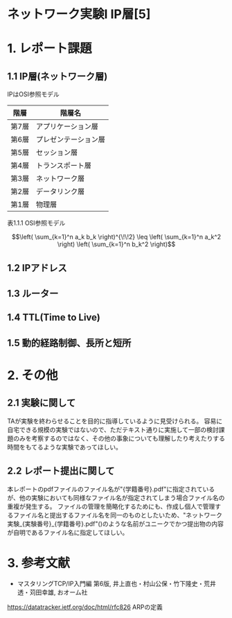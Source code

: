 # ネットワーク実験I IP層[5]

# 1. レポート課題

## 1.1 IP層(ネットワーク層)

IPはOSI参照モデル


|階層|階層名|
|---|----|
|第7層|アプリケーション層|
|第6層|プレゼンテーション層|
|第5層|セッション層|
|第4層|トランスポート層|
|第3層|ネットワーク層|
|第2層|データリンク層|
|第1層|物理層|

表1.1.1 OSI参照モデル

```math
\left( \sum_{k=1}^n a_k b_k \right)^{\!\!2} \leq
\left( \sum_{k=1}^n a_k^2 \right) \left( \sum_{k=1}^n b_k^2 \right)
```


## 1.2 IPアドレス



## 1.3 ルーター



## 1.4 TTL(Time to Live)



## 1.5 動的経路制御、長所と短所



# 2. その他

## 2.1 実験に関して

TAが実験を終わらせることを目的に指導しているように見受けられる。
容易に自宅できる規模の実験ではないので、ただテキスト通りに実施して一部の検討課題のみを考察するのではなく、その他の事象についても理解したり考えたりする時間をもてるような実験であってほしい。

## 2.2 レポート提出に関して

本レポートのpdfファイルのファイル名が"{学籍番号}.pdf"に指定されているが、他の実験においても同様なファイル名が指定されてしまう場合ファイル名の重複が発生する。
ファイルの管理を簡略化するためにも、作成し個人で管理するファイル名と提出するファイル名を同一のものとしたいため、"ネットワーク実験_{実験番号}_{学籍番号}.pdf"()のような名前がユニークでかつ提出物の内容が自明であるファイル名に指定してほしい。

# 3. 参考文献

- マスタリングTCP/IP入門編 第6版, 井上直也・村山公保・竹下隆史・荒井透・苅田幸雄, おオーム社

https://datatracker.ietf.org/doc/html/rfc826 ARPの定義
